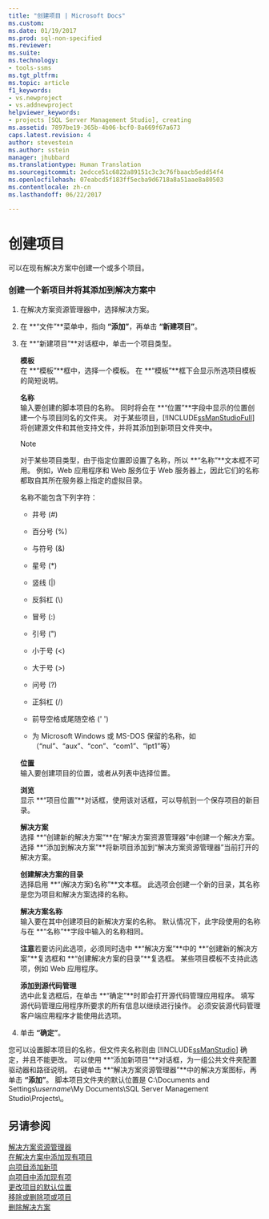 ```yaml
---
title: "创建项目 | Microsoft Docs"
ms.custom: 
ms.date: 01/19/2017
ms.prod: sql-non-specified
ms.reviewer: 
ms.suite: 
ms.technology:
- tools-ssms
ms.tgt_pltfrm: 
ms.topic: article
f1_keywords:
- vs.newproject
- vs.addnewproject
helpviewer_keywords:
- projects [SQL Server Management Studio], creating
ms.assetid: 7897be19-365b-4b06-bcf0-8a669f67a673
caps.latest.revision: 4
author: stevestein
ms.author: sstein
manager: jhubbard
ms.translationtype: Human Translation
ms.sourcegitcommit: 2edcce51c6822a89151c3c3c76fbaacb5edd54f4
ms.openlocfilehash: 07eabcd5f183ff5ecba9d6718a8a51aae8a80503
ms.contentlocale: zh-cn
ms.lasthandoff: 06/22/2017

---
```

# <a name="create-a-project"></a>创建项目
可以在现有解决方案中创建一个或多个项目。  
  
### <a name="to-create-a-new-project-and-add-it-to-a-solution"></a>创建一个新项目并将其添加到解决方案中  
  
1.  在解决方案资源管理器中，选择解决方案。  
  
2.  在 **“文件”**菜单中，指向 **“添加”**，再单击 **“新建项目”**。  
  
3.  在 **“新建项目”**对话框中，单击一个项目类型。  
  
    **模板**  
    在 **“模板”**框中，选择一个模板。 在 **“模板”**框下会显示所选项目模板的简短说明。  
  
    **名称**  
    输入要创建的脚本项目的名称。 同时将会在 **“位置”**字段中显示的位置创建一个与项目同名的文件夹。 对于某些项目，[!INCLUDE[ssManStudioFull](../../includes/ssmanstudiofull_md.md)] 将创建源文件和其他支持文件，并将其添加到新项目文件夹中。  
  
    > [!NOTE]  
    > 对于某些项目类型，由于指定位置即设置了名称，所以 **“名称”**文本框不可用。 例如，Web 应用程序和 Web 服务位于 Web 服务器上，因此它们的名称都取自其所在服务器上指定的虚拟目录。  
  
    名称不能包含下列字符：  
  
    -   井号 (#)  
  
    -   百分号 (%)  
  
    -   与符号 (&)  
  
    -   星号 (*)  
  
    -   竖线 (|)  
  
    -   反斜杠 (\\)  
  
    -   冒号 (:)  
  
    -   引号 (")  
  
    -   小于号 (\<)  
  
    -   大于号 (>)  
  
    -   问号 (?)  
  
    -   正斜杠 (/)  
  
    -   前导空格或尾随空格 (' ')  
  
    -   为 Microsoft Windows 或 MS-DOS 保留的名称，如（“nul”、“aux”、“con”、“com1”、“lpt1”等）  
  
    **位置**  
    输入要创建项目的位置，或者从列表中选择位置。  
  
    **浏览**  
    显示 **“项目位置”**对话框，使用该对话框，可以导航到一个保存项目的新目录。  
  
    **解决方案**  
    选择 **“创建新的解决方案”**在“解决方案资源管理器”中创建一个解决方案。 选择 **“添加到解决方案”**将新项目添加到“解决方案资源管理器”当前打开的解决方案。  
  
    **创建解决方案的目录**  
    选择启用 **“(解决方案)名称”**文本框。 此选项会创建一个新的目录，其名称是您为项目和解决方案选择的名称。  
  
    **解决方案名称**  
    输入要在其中创建项目的新解决方案的名称。 默认情况下，此字段使用的名称与在 **“名称”**字段中输入的名称相同。  
  
    **注意**若要访问此选项，必须同时选中 **“解决方案”**中的 **“创建新的解决方案”**复选框和 **“创建解决方案的目录”**复选框。 某些项目模板不支持此选项，例如 Web 应用程序。  
  
    **添加到源代码管理**  
    选中此复选框后，在单击 **“确定”**时即会打开源代码管理应用程序。 填写源代码管理应用程序所要求的所有信息以继续进行操作。 必须安装源代码管理客户端应用程序才能使用此选项。  
  
4.  单击 **“确定”**。  
  
您可以设置脚本项目的名称，但文件夹名称则由 [!INCLUDE[ssManStudio](../../includes/ssmanstudio_md.md)] 确定，并且不能更改。 可以使用 **“添加新项目”**对话框，为一组公共文件夹配置驱动器和路径说明。 右键单击 **“解决方案资源管理器”**中的解决方案图标，再单击 **“添加”**。 脚本项目文件夹的默认位置是 C:\Documents and Settings\\*username*\My Documents\SQL Server Management Studio\Projects\\。  
  
## <a name="see-also"></a>另请参阅  
[解决方案资源管理器](../../ssms/solution/solution-explorer.md)  
[在解决方案中添加现有项目](../../ssms/solution/add-an-existing-project-to-a-solution.md)  
[向项目添加新项](../../ssms/solution/add-new-items-to-a-project.md)  
[向项目中添加现有项](../../ssms/solution/add-existing-items-to-a-project.md)  
[更改项目的默认位置](../../ssms/solution/change-the-default-location-for-projects.md)  
[移除或删除项或项目](../../ssms/solution/remove-or-delete-an-item-or-project.md)  
[删除解决方案](../../ssms/solution/delete-a-solution.md)  
  

